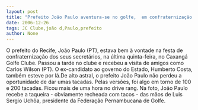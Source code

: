 ```yaml
---
layout: post
title: "Prefeito João Paulo aventura-se no golfe,  em confraternização de secretários no Clube Caxangá"
date: 2006-12-26
tags: JC Clube,joão d,Paulo,prefeito
author: None
---
```

O prefeito do Recife, João Paulo (PT), estava bem à vontade na festa de confraternização dos seus secretários, na última quinta-feira, no Caxangá Golfe Clube.
Passou a tarde no clube e recebeu a visita de amigos como Carlos Wilson (PT). O ex-candidato ao governo do Estado, Humberto Costa, também esteve por lá.De alto astral, o prefeito João Paulo não perdeu a oportunidade de dar umas tacadas. Pelas versões, foi algo em torno de 100 e 200 tacadas. Ficou mais de uma hora no drive rang.
Na foto, João Paulo recebe a taqueira - obviamente recheada com tacos - das mãos de Luis Sergio Uchôa, presidente da Federação Pernambucana de Golfe. 